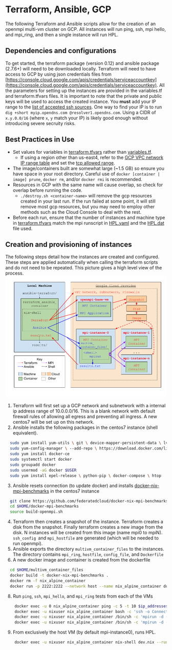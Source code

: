 #  Terraform, Ansible, GCP
The following Terraform and Ansible scripts allow for the creation of an openmpi multi-vm cluster on GCP. All instances will run ping, ssh, mpi hello, and mpi_ring, and then a single instance will run HPL.
## Dependencies and configurations
To get started, the terraform package (version 0.12) and ansible package (2.7.6+) will need to be downloaded locally. Terraform will need to have access to GCP by using json credentials files from [https://console.cloud.google.com/apis/credentials/serviceaccountkey](https://console.cloud.google.com/apis/credentials/serviceaccountkey). 
All the parameters for setting up the instances are provided in the variables.tf and terraform.tfvars files. It is important to note that the private and public keys will be used to access the created instance. You **must** add your IP range to the [list of accepted ssh sources](./main.tf#L79). One way to find your IP is to run `dig +short myip.opendns.com @resolver1.opendns.com`. Using a CIDR of `x.y.0.0/16` (where `x`, `y` match your IP) is likely good enough without introducing severe secruity risks.
## Best Practices in Use
 - Set values for variables in [terraform.tfvars](./terraform.tfvars) rather than [variables.tf](./variables.tf).
   - If using a region other than us-east4, refer to the [GCP VPC network IP range table](https://cloud.google.com/vpc/docs/vpc#ip-ranges) and set the [tcp allowed range](https://github.com/federatedcloud/ansible-terraform/blob/aae06e77a58edd59ee5b3fe1b9a4678415b5880b/benchmark/terraform-multivm/main.tf#L91).
 - The image/containers built are somewhat large (~1.5 GB) so ensure you have space in your root directory. Careful use of `docker [container | image] prune`, `docker rm`, and/or `docker rmi` is recommended.
 - Resources in GCP with the same name will cause overlap, so check for overlap before running the code.
   - `./destroy.sh <container-name>` will remove the gcp resources created in your last run. If the run failed at some point, it will still remove most gcp resources, but you may need to employ other methods such as the Cloud Console to deal with the rest.
 - Before each run, ensure that the number of instances and machine type in [terraform.tfvars](./terraform.tfvars) match the mpi runscript in [HPL.yaml](../ansible/HPL.yaml) and the [HPL.dat](../multivm-container-files/HPL.dat) file used.
## Creation and provisioning of instances
The following steps detail how the instances are created and configured. These steps are applied automatically when calling the terraform scripts and do not need to be repeated. This picture gives a high level view of the process.
![Terraform-Ansible](../Terraform-Ansible-Setup.png)

1. Terraform will first set up a GCP network and subnetwork with a internal ip address range of 10.0.0.0/16. This is a blank network with default firewall rules of allowing all egress and preventing all ingress. A new centos7 will be set up on this network.
2. Ansible installs the following packages in the centos7 instance (shell equivalent).
  ```bash
    sudo yum install yum-utils \ git \ device-mapper-persistent-data \ lvm2
    sudo yum-config-manager \ --add-repo \ https://download.docker.com/linux/centos/docker-ce.repo
    sudo yum install docker-ce
    sudo systemctl start docker
    sudo groupadd docker
    sudo usermod -aG docker $USER
    sudo yum install epel-release \ python-pip \ docker-compose \ htop
  ```
3. Ansible resets connection (to update docker) and installs [docker-nix-mpi-benchmarks](https://github.com/federatedcloud/docker-nix-mpi-benchmarks) in the centos7 instance
  ```bash
    git clone https://github.com/federatedcloud/docker-nix-mpi-benchmarks.git -b dev
    cd $HOME/docker-mpi-benchmarks
    source build-openmpi.sh
  ``` 
4. Terraform then creates a snapshot of the instance. Terraform creates a disk from the snapshot. Finally terraform creates a new image from the disk. N instances will be created from this image (name mpi0 to mpiN). `ssh_config `and `mpi_hostfile` are generated (which will be needed to run openmpi). 
5. Ansible exports the directory `multivm_container_files` to the instances. The directory contains `mpi_ring`, `hostfile`, `config_file`, and `Dockerfile`
6. A new docker image and container is created from the dockerfile
  ```bash
    cd $HOME/multivm_container_files
    docker build -t docker-nix-mpi-benchmarks .
    docker rm -f nix_alpine_container
    docker run -p 2222:2222 --network host --name nix_alpine_container docker-nix-mpi-benchmarks:latest sleep 10000 &
  ```
8. Run `ping`, `ssh`, `mpi_hello`, and `mpi_ring` tests from each of the VMs
```bash
    docker exec -u 0 nix_alpine_container ping -c 5 -t 10 $ip_addresses
    docker exec -u nixuser nix_alpine_container bash -c 'ssh -o ConnectTimeout=10 -i ${HOME}/.ssh/id_rsa $ip_addresses echo && hostname && echo || echo || echo'
    docker exec -u nixuser nix_alpine_container /bin/sh -c 'mpirun -d --hostfile /home/nixuser/mpi_hostfile --mca btl self,tcp --mca btl_tcp_if_include eth0 hostname'
    docker exec -u nixuser nix_alpine_container /bin/sh -c 'mpirun -d --hostfile /home/nixuser/mpi_hostfile --mca btl self,tcp --mca btl_tcp_if_include eth0 /home/nixuser/mpi_ring'
  ```
9. From exclusively the host VM (by default mpi-instance0), runs HPL.
```bash
    docker exec -u nixuser nix_alpine_container nix-shell dev.nix --run 'cd ~; mpirun -np 6 --hostfile mpi_hostfile --bind-to core --map-by ppr:2:node xhpl
```
